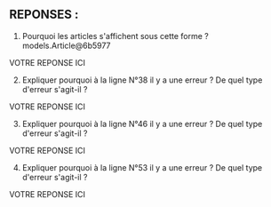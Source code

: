## REPONSES :
1. Pourquoi les articles s'affichent sous cette forme ?
models.Article@6b5977

VOTRE REPONSE ICI

2. Expliquer pourquoi à la ligne N°38 il y a une erreur ? De quel type d'erreur s'agit-il ?

VOTRE REPONSE ICI

3. Expliquer pourquoi à la ligne N°46 il y a une erreur ? De quel type d'erreur s'agit-il ?

VOTRE REPONSE ICI

4. Expliquer pourquoi à la ligne N°53 il y a une erreur ? De quel type d'erreur s'agit-il ?

VOTRE REPONSE ICI

